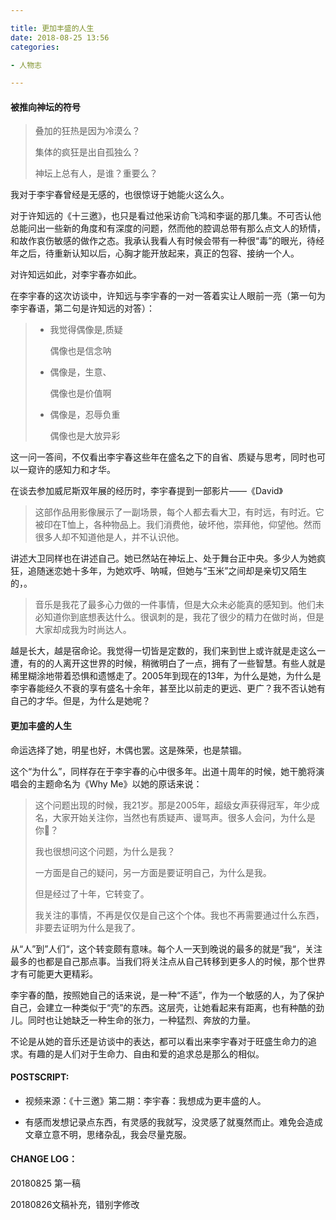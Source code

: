 ```yaml
---

title: 更加丰盛的人生
date: 2018-08-25 13:56
categories:

- 人物志

---
```


#### 被推向神坛的符号

> 叠加的狂热是因为冷漠么？
>
> 集体的疯狂是出自孤独么？
>
> 神坛上总有人，是谁？重要么？
>

我对于李宇春曾经是无感的，也很惊讶于她能火这么久。

对于许知远的《十三邀》，也只是看过他采访俞飞鸿和李诞的那几集。不可否认他总能问出一些新的角度和有深度的问题，然而他的腔调总带有那么点文人的矫情，和故作哀伤敏感的做作之态。我承认我看人有时候会带有一种很“毒”的眼光，待经年之后，待重新认知以后，心胸才能开放起来，真正的包容、接纳一个人。

对许知远如此，对李宇春亦如此。

在李宇春的这次访谈中，许知远与李宇春的一对一答着实让人眼前一亮（第一句为李宇春语，第二句是许知远的对答）：

> - 我觉得偶像是,质疑
>
>   偶像也是信念呐
>
> - 偶像是，生意、
>
>    偶像也是价值啊
>
> - 偶像是，忍辱负重
>
>   偶像也是大放异彩

这一问一答间，不仅看出李宇春这些年在盛名之下的自省、质疑与思考，同时也可以一窥许的感知力和才华。

在谈去参加威尼斯双年展的经历时，李宇春提到一部影片——《David》

> 这部作品用影像展示了一副场景，每个人都去看大卫，有时远，有时近。它被印在T恤上，各种物品上。我们消费他，破坏他，崇拜他，仰望他。然而很多人却不知道他是人，并不认识他。

讲述大卫同样也在讲述自己。她已然站在神坛上、处于舞台正中央。多少人为她疯狂，追随迷恋她十多年，为她欢呼、呐喊，但她与“玉米”之间却是亲切又陌生的，。

>  音乐是我花了最多心力做的一件事情，但是大众未必能真的感知到。他们未必知道你到底想表达什么。很讽刺的是，我花了很少的精力在做时尚，但是大家却成我为时尚达人。

越是长大，越是宿命论。我觉得一切皆是定数的，我们来到世上或许就是走这么一遭，有的的人离开这世界的时候，稍微明白了一点，拥有了一些智慧。有些人就是稀里糊涂地带着恐惧和遗憾走了。2005年到现在的13年，为什么是她，为什么是李宇春能经久不衰的享有盛名十余年，甚至比以前走的更远、更广？我不否认她有自己的才华。但是，为什么是她呢？

#### 更加丰盛的人生

命运选择了她，明星也好，木偶也罢。这是殊荣，也是禁锢。

这个“为什么”，同样存在于李宇春的心中很多年。出道十周年的时候，她干脆将演唱会的主题命名为《Why Me》以她的原话来说：

> 这个问题出现的时候，我21岁。那是2005年，超级女声获得冠军，年少成名，大家开始关注你，当然也有质疑声、谩骂声。很多人会问，为什么是你？
>
> 我也很想问这个问题，为什么是我？
>
> 一方面是自己的疑问，另一方面是要证明自己，为什么是我。
>
> 但是经过了十年，它转变了。
>
> 我关注的事情，不再是仅仅是自己这个个体。我也不再需要通过什么东西，非要去证明为什么是我了。

从“人”到”人们“，这个转变颇有意味。每个人一天到晚说的最多的就是”我“，关注最多的也都是自己那点事。当我们将关注点从自己转移到更多人的时候，那个世界才有可能更大更精彩。

李宇春的酷，按照她自己的话来说，是一种“不适”，作为一个敏感的人，为了保护自己，会建立一种类似于“壳”的东西。这层壳，让她看起来有距离，也有种酷的劲儿。同时也让她缺乏一种生命的张力，一种猛烈、奔放的力量。

不论是从她的音乐还是访谈中的表达，都可以看出来李宇春对于旺盛生命力的追求。有趣的是人们对于生命力、自由和爱的追求总是那么的相似。



#### POSTSCRIPT:

- 视频来源：《十三邀》第二期：李宇春：我想成为更丰盛的人。

- 有感而发想记录点东西，有灵感的我就写，没灵感了就戛然而止。难免会造成文章立意不明，思绪杂乱，我会尽量克服。

#### CHANGE LOG：

20180825 第一稿

20180826文稿补充，错别字修改





